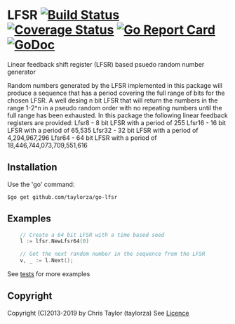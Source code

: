 # LFSR [![Build Status](https://travis-ci.org/taylorza/go-lfsr.svg?branch=master)](https://travis-ci.org/taylorza/go-lfsr) [![Coverage Status](https://coveralls.io/repos/github/taylorza/go-lfsr/badge.svg?branch=master)](https://coveralls.io/github/taylorza/go-lfsr?branch=master) [![Go Report Card](https://goreportcard.com/badge/github.com/taylorza/go-lfsr)](https://goreportcard.com/report/github.com/taylorza/go-lfsr) [![GoDoc](http://img.shields.io/badge/go-documentation-blue.svg?style=flat-square)](http://godoc.org/github.com/taylorza/go-lfsr) 
Linear feedback shift register (LFSR) based psuedo random number generator

Random numbers generated by the LFSR implemented in this package will produce a sequence that has a period covering the full range of bits for the chosen LFSR.
A well desing n bit LFSR that will return the numbers in the range 1-2^n in a pseudo random order with no repeating numbers until the full range has been exhausted.
In this package the following linear feedback registers are provided:
Lfsr8 - 8 bit LFSR with a period of 255
Lfsr16 - 16 bit LFSR with a period of 65,535
Lfsr32 - 32 bit LFSR with a period of 4,294,967,296
Lfsr64 - 64 bit LFSR with a period of 18,446,744,073,709,551,616

## Installation

Use the 'go' command:

    $go get github.com/taylorza/go-lfsr

## Examples

```go
    // Create a 64 bit LFSR with a time based seed
    l := lfsr.NewLfsr64(0)

    // Get the next random number in the sequence from the LFSR
    v, _ := l.Next();
```

See [tests](https://github.com/taylorza/go-lfsr/blob/master/lfsr_test.go) for more examples

## Copyright 
Copyright (C)2013-2019 by Chris Taylor (taylorza)
See [Licence](https://github.com/taylorza/go-lfsr/blob/master/LICENSE)